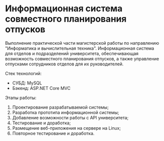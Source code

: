 # Информационная система совместного планирования отпусков

Выполнение практической части магистерской работы по направлению "Информатика и вычислительная техника". Информационная система для отделов и подразделений университета, обеспечивающая возможность совместного планирования отпусков, а также управление отпусками сотрудников отделов для их руководителей.

Стек технологий:
<ul>
	<li>СУБД: MySQL</li>
	<li>Бэкенд: ASP.NET Core MVC</li>
</ul>

Этапы работы:
1) Проектирование разрабатываемой системы;
2) Разработка прототипа информационной системы;
3) Добавление возможности работы с API университета;
4) Тестирование и доработка;
5) Размещение веб-приложения на сервере на Linux;
6) Повторное тестирование и доработка.
